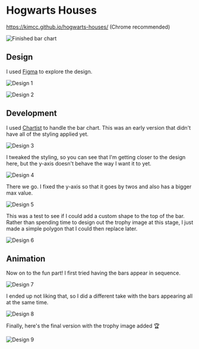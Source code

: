 # Hogwarts Houses
https://kimcc.github.io/hogwarts-houses/
(Chrome recommended)

![Finished bar chart](/../process/images/design9.gif)


## Design
I used [Figma](https://www.figma.com) to explore the design.

![Design 1](/../process/images/design1.jpg)

![Design 2](/../process/images/design2.jpg)


## Development
I used [Chartist](https://gionkunz.github.io/chartist-js) to handle the bar chart. This was an early version that didn't have all of the styling applied yet.

![Design 3](/../process/images/design3.jpg)


I tweaked the styling, so you can see that I'm getting closer to the design here, but the y-axis doesn't behave the way I want it to yet. 

![Design 4](/../process/images/design4.jpg)


There we go. I fixed the y-axis so that it goes by twos and also has a bigger max value.

![Design 5](/../process/images/design5.jpg)


This was a test to see if I could add a custom shape to the top of the bar. Rather than spending time to design out the trophy image at this stage, I just made a simple polygon that I could then replace later.

![Design 6](/../process/images/design6.jpg)


## Animation
Now on to the fun part!
I first tried having the bars appear in sequence.

![Design 7](/../process/images/design7.gif)


I ended up not liking that, so I did a different take with the bars appearing all at the same time.

![Design 8](/../process/images/design8.gif)


Finally, here's the final version with the trophy image added 🏆

![Design 9](/../process/images/design9.gif)
